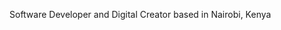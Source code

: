 Software Developer and Digital Creator based in Nairobi, Kenya


<!---
dave4pf/dave4pf is a ✨ special ✨ repository because its `README.md` (this file) appears on your GitHub profile.
You can click the Preview link to take a look at your changes.
--->
